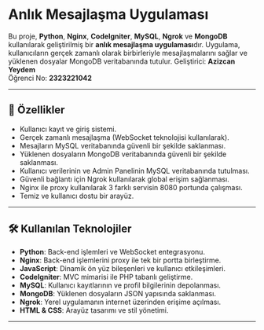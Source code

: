 # Anlık Mesajlaşma Uygulaması

Bu proje, **Python**, **Nginx**, **CodeIgniter**, **MySQL**, **Ngrok** ve **MongoDB** kullanılarak geliştirilmiş bir **anlık mesajlaşma uygulaması**dır. 
Uygulama, kullanıcıların gerçek zamanlı olarak birbirleriyle mesajlaşmalarını sağlar ve yüklenen dosyalar MongoDB veritabanında tutulur. 
Geliştirici: **Azizcan Yeydem**  
Öğrenci No: **2323221042**  

---

## 📌 Özellikler

- Kullanıcı kayıt ve giriş sistemi.
- Gerçek zamanlı mesajlaşma (WebSocket teknolojisi kullanılarak).
- Mesajların MySQL veritabanında güvenli bir şekilde saklanması.
- Yüklenen dosyaların MongoDB veritabanında güvenli bir şekilde saklanması.
- Kullanıcı verilerinin ve Admin Panelinin MySQL veritabanında tutulması.
- Güvenli bağlantı için Ngrok kullanılarak global erişim sağlanması.
- Nginx ile proxy kullanılarak 3 farklı servisin 8080 portunda çalışması.
- Temiz ve kullanıcı dostu bir arayüz.

---

## 🛠️ Kullanılan Teknolojiler

- **Python**: Back-end işlemleri ve WebSocket entegrasyonu.
- **Nginx**: Back-end işlemlerini proxy ile tek bir portta birleştirme.
- **JavaScript**: Dinamik ön yüz bileşenleri ve kullanıcı etkileşimleri.
- **CodeIgniter**: MVC mimarisi ile PHP tabanlı geliştirme.
- **MySQL**: Kullanıcı kayıtlarının ve profil bilgilerinin depolanması.
- **MongoDB**: Yüklenen dosyaların JSON yapısında saklanması.
- **Ngrok**: Yerel uygulamanın internet üzerinden erişime açılması.
- **HTML & CSS**: Arayüz tasarımı ve stil yönetimi.

---

